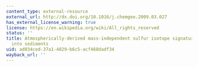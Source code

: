 ```yaml
---
content_type: external-resource
external_url: http://dx.doi.org/10.1016/j.chemgeo.2009.03.027
has_external_license_warning: true
license: https://en.wikipedia.org/wiki/All_rights_reserved
status: ''
title: Atmospherically-derived mass-independent sulfur isotope signatures, and incorporation
  into sediments
uid: ad034ced-37a1-4829-b6c5-acf468dadf34
wayback_url: ''
---
```

